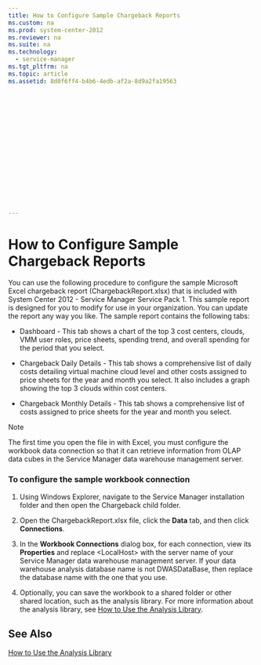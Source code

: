 ```yaml
---
title: How to Configure Sample Chargeback Reports
ms.custom: na
ms.prod: system-center-2012
ms.reviewer: na
ms.suite: na
ms.technology: 
  - service-manager
ms.tgt_pltfrm: na
ms.topic: article
ms.assetid: 8d0f6ff4-b4b6-4edb-af2a-8d9a2fa19563
 

















---
```

# How to Configure Sample Chargeback Reports
You can use the following procedure to configure the sample Microsoft Excel chargeback report \(ChargebackReport.xlsx\) that is included with System Center 2012 - Service Manager Service Pack&nbsp;1. This sample report is designed for you to modify for use in your organization. You can update the report any way you like. The sample report contains the following tabs:  
  
-   Dashboard - This tab shows a chart of the top 3 cost centers, clouds, VMM user roles, price sheets, spending trend, and overall spending for the period that you select.  
  
-   Chargeback Daily Details - This tab shows a comprehensive list of daily costs detailing virtual machine cloud level and other costs assigned to price sheets for the year and month you select. It also includes a graph showing the top 3 clouds within cost centers.  
  
-   Chargeback Monthly Details - This tab shows a comprehensive list of costs assigned to price sheets for the year and month you select.  
  
> [!NOTE]  
>  The first time you open the file in with Excel, you must configure the workbook data connection so that it can retrieve information from OLAP data cubes in the Service Manager data warehouse management server.  
  
### To configure the sample workbook connection  
  
1.  Using Windows Explorer, navigate to the Service Manager installation folder and then open the Chargeback child folder.  
  
2.  Open the ChargebackReport.xlsx file, click the **Data** tab, and then click **Connections**.  
  
3.  In the **Workbook Connections** dialog box, for each connection, view its **Properties** and replace \<LocalHost\> with the server name of your Service Manager data warehouse management server. If your data warehouse analysis database name is not DWASDataBase, then replace the database name with the one that you use.  
  
4.  Optionally, you can save the workbook to a shared folder or other shared location, such as the analysis library. For more information about the analysis library, see [How to Use the Analysis Library](../../../sm/manage/operate/How-to-Use-the-Analysis-Library.md).  
  
## See Also  
 [How to Use the Analysis Library](../../../sm/manage/operate/How-to-Use-the-Analysis-Library.md)
